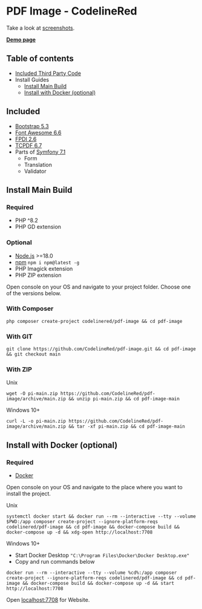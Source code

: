 # PDF Image - CodelineRed

Take a look at [screenshots](https://github.com/CodelineRed/pdf-image/blob/main/screenshots).

[**Demo page**](https://pi.codelinered.net)

## Table of contents
- [Included Third Party Code](#included)
- Install Guides
    - [Install Main Build](#install-main-build)
    - [Install with Docker (optional)](#install-with-docker-optional)

## Included
- [Bootstrap 5.3](https://getbootstrap.com)
- [Font Awesome 6.6](https://fontawesome.com)
- [FPDI 2.6](https://packagist.org/packages/setasign/fpdi)
- [TCPDF 6.7](https://packagist.org/packages/tecnickcom/tcpdf)
- Parts of [Symfony 7.1](https://symfony.com)
  - Form
  - Translation
  - Validator

## Install Main Build
### Required
- PHP ^8.2
- PHP GD extension

### Optional
- [Node.js](http://nodejs.org/en/download/) >=18.0
- [npm](http://www.npmjs.com/get-npm) `npm i npm@latest -g`
- PHP Imagick extension
- PHP ZIP extension

Open console on your OS and navigate to your project folder.
Choose one of the versions below.

### With Composer
```shell
php composer create-project codelinered/pdf-image && cd pdf-image
```

### With GIT
```shell
git clone https://github.com/CodelineRed/pdf-image.git && cd pdf-image && git checkout main
```

### With ZIP
Unix
```shell
wget -O pi-main.zip https://github.com/CodelineRed/pdf-image/archive/main.zip && unzip pi-main.zip && cd pdf-image-main
```

Windows 10+
```shell
curl -L -o pi-main.zip https://github.com/CodelineRed/pdf-image/archive/main.zip && tar -xf pi-main.zip && cd pdf-image-main
```

## Install with Docker (optional)
### Required
- [Docker](https://www.docker.com)

Open console on your OS and navigate to the place where you want to install the project.

Unix
```shell
systemctl docker start && docker run --rm --interactive --tty --volume $PWD:/app composer create-project --ignore-platform-reqs codelinered/pdf-image && cd pdf-image && docker-compose build && docker-compose up -d && xdg-open http://localhost:7708
```

Windows 10+
- Start Docker Desktop `"C:\Program Files\Docker\Docker Desktop.exe"`
- Copy and run commands below
```shell
docker run --rm --interactive --tty --volume %cd%:/app composer create-project --ignore-platform-reqs codelinered/pdf-image && cd pdf-image && docker-compose build && docker-compose up -d && start http://localhost:7708
```

Open [localhost:7708](http://localhost:7708) for Website.
